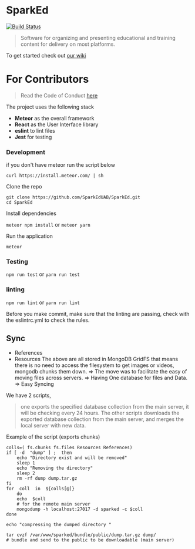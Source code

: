 # SparkEd

[![Build Status](https://travis-ci.com/SparkEdUAB/SparkEd.svg?branch=master)](https://travis-ci.com/SparkEdUAB/SparkEd)

> Software for organizing and presenting educational and training content for delivery on most platforms.

To get started check out [our wiki](https://github.com/SparkEdUAB/SparkEd/wiki)

# For Contributors


 > Read the Code of Conduct [here](https://github.com/SparkEdUAB/SparkEd/blob/master/CODE_OF_CONDUCT.md)

The project uses the following stack 

- **Meteor** as the overall framework
- **React** as the User Interface library
- **eslint** to lint files
- **Jest** for testing

### Development

if you don't have meteor run the script below

`curl https://install.meteor.com/ | sh`

Clone the repo

`git clone https://github.com/SparkEdUAB/SparkEd.git`  
`cd SparkEd`

Install dependencies

`meteor npm install` or `meteor yarn`

Run the application

`meteor`

### Testing

`npm run test` or `yarn run test`

### linting

`npm run lint` or `yarn run lint`  

Before you make commit, make sure that the linting are passing, check with the eslintrc.yml to check the rules. 



## Sync

 - References
 - Resources
The above are all stored in MongoDB GridFS that means there is no need to access the filesystem to get images or videos, mongodb chunks them down.
⇒ The move was to facilitate the easy of moving files across servers.
⇒ Having One database for files and Data.
⇒ Easy Syncing

We have 2 scripts, 
> one exports the specified database collection from the main server, it will be checking every 24 hours.
> The other scripts downloads the exported database collection from the main server, and merges the local server with new data. 

Example of the script (exports chunks)
```
colls=( fs.chunks fs.files Resources References)
if [ -d  "dump" ] ;  then
	echo "Directory exist and will be removed"
	sleep 1
	echo "Removing the directory"
	sleep 2
	rm -rf dump dump.tar.gz 
fi
for  coll  in  ${colls[@]}  
	do
	echo  $coll
	# for the remote main server
	mongodump -h localhost:27017 -d sparked -c $coll  
done

echo "compressing the dumped directory "

tar cvzf /var/www/sparked/bundle/public/dump.tar.gz dump/ 
# bundle and send to the public to be downloadable (main server)

```


